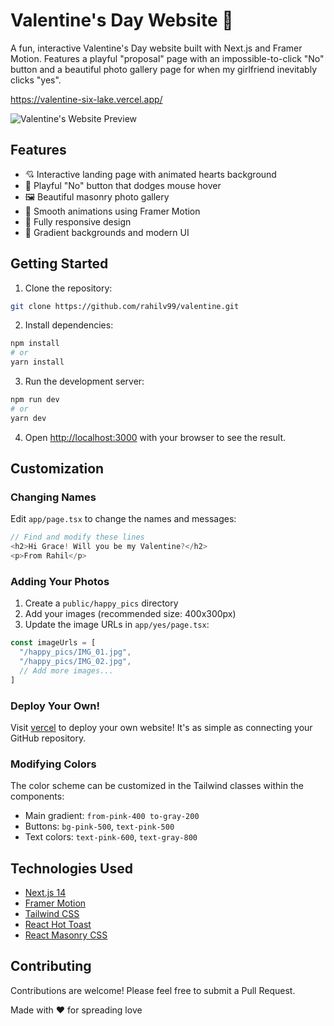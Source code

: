 # Valentine's Day Website 💝

A fun, interactive Valentine's Day website built with Next.js and Framer Motion. Features a playful "proposal" page with an impossible-to-click "No" button and a beautiful photo gallery page for when my girlfriend inevitably clicks "yes".

https://valentine-six-lake.vercel.app/

![Valentine's Website Preview](add-a-screenshot-here)

## Features

- 💘 Interactive landing page with animated hearts background
- 🎯 Playful "No" button that dodges mouse hover
- 🖼️ Beautiful masonry photo gallery
- 💫 Smooth animations using Framer Motion
- 📱 Fully responsive design
- 🎨 Gradient backgrounds and modern UI

## Getting Started

1. Clone the repository:
```bash
git clone https://github.com/rahilv99/valentine.git
```

2. Install dependencies:
```bash
npm install
# or
yarn install
```

3. Run the development server:
```bash
npm run dev
# or
yarn dev
```

4. Open [http://localhost:3000](http://localhost:3000) with your browser to see the result.

## Customization

### Changing Names
Edit `app/page.tsx` to change the names and messages:
```typescript
// Find and modify these lines
<h2>Hi Grace! Will you be my Valentine?</h2>
<p>From Rahil</p>
```

### Adding Your Photos
1. Create a `public/happy_pics` directory
2. Add your images (recommended size: 400x300px)
3. Update the image URLs in `app/yes/page.tsx`:
```typescript
const imageUrls = [
  "/happy_pics/IMG_01.jpg",
  "/happy_pics/IMG_02.jpg",
  // Add more images...
]
```

### Deploy Your Own! 
Visit [vercel](https://vercel.com) to deploy your own website! It's as simple as connecting your GitHub repository.

### Modifying Colors
The color scheme can be customized in the Tailwind classes within the components:
- Main gradient: `from-pink-400 to-gray-200`
- Buttons: `bg-pink-500`, `text-pink-500`
- Text colors: `text-pink-600`, `text-gray-800`

## Technologies Used

- [Next.js 14](https://nextjs.org/)
- [Framer Motion](https://www.framer.com/motion/)
- [Tailwind CSS](https://tailwindcss.com/)
- [React Hot Toast](https://react-hot-toast.com/)
- [React Masonry CSS](https://www.npmjs.com/package/react-masonry-css)

## Contributing

Contributions are welcome! Please feel free to submit a Pull Request.

Made with ❤️ for spreading love
